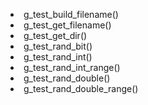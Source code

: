 <!-- Use &hairsp; so gtkdoc picks up the function refs -->

 * &hairsp; g_test_build_filename()
 * &hairsp; g_test_get_filename()
 * &hairsp; g_test_get_dir()
 * &hairsp; g_test_rand_bit()
 * &hairsp; g_test_rand_int()
 * &hairsp; g_test_rand_int_range()
 * &hairsp; g_test_rand_double()
 * &hairsp; g_test_rand_double_range()
